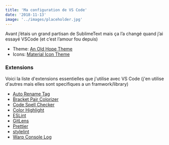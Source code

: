 ```yaml
---
title: 'Ma configuration de VS Code'
date: '2018-11-13'
image: '../images/placeholder.jpg'
---
```


Avant j’étais un grand partisan de SublimeText mais ça l’a changé quand j’ai essayé VSCode (et c’est l’amour fou depuis)

-   Theme: [An Old Hope Theme](https://marketplace.visualstudio.com/items?itemName=dustinsanders.an-old-hope-theme-vscode)
-   Icons: [Material Icon Theme](https://marketplace.visualstudio.com/items?itemName=PKief.material-icon-theme)

### Extensions

Voici la liste d'extensions essentielles que j'utilise avec VS Code (j'en utilise d'autres mais elles sont specifiques a un framwork/library)

-   <a href="https://marketplace.visualstudio.com/items?itemName=formulahendry.auto-rename-tag" target="_blank" rel="noopener noreferrer">Auto Rename Tag</a>
-   <a href="https://marketplace.visualstudio.com/items?itemName=CoenraadS.bracket-pair-colorizer" target="_blank" rel="noopener noreferrer">Bracket Pair Colorizer</a>
-   <a href="https://marketplace.visualstudio.com/items?itemName=streetsidesoftware.code-spell-checker" target="_blank" rel="noopener noreferrer">Code Spell Checker</a>
-   <a href="https://marketplace.visualstudio.com/items?itemName=naumovs.color-highlight" target="_blank" rel="noopener noreferrer">Color Highlight</a>
-   <a href="https://marketplace.visualstudio.com/items?itemName=dbaeumer.vscode-eslint" target="_blank" rel="noopener noreferrer">ESLint</a>
-   <a href="https://marketplace.visualstudio.com/items?itemName=eamodio.gitlens" target="_blank" rel="noopener noreferrer">GitLens</a>
-   <a href="https://marketplace.visualstudio.com/items?itemName=esbenp.prettier-vscode" target="_blank" rel="noopener noreferrer">Prettier</a>
-   <a href="https://marketplace.visualstudio.com/items?itemName=shinnn.stylelint" target="_blank" rel="noopener noreferrer">stylelint</a>
-   <a href="https://marketplace.visualstudio.com/items?itemName=midnightsyntax.vscode-wrap-console-log" target="_blank" rel="noopener noreferrer">Warp Console Log</a>
